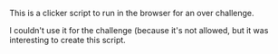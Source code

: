 This is a clicker script to run in the browser for an over challenge.

I couldn't use it for the challenge (because it's not allowed, but it was interesting to create this script.
